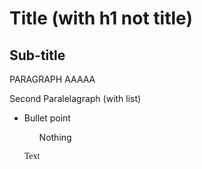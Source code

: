 <head>
<h1>
Title (with h1 not title)
</h1>
<h2>
Sub-title
</h2>
</head>

<body>
<p> PARAGRAPH AAAAA</p>
<p>
Second Paralelagraph (with list)
<ul>
<li>Bullet point</li>
<ol>Nothing</ol>

</p>

<p style="font-family:georgia,garamond,serif;">
Text
</p>


</body>
